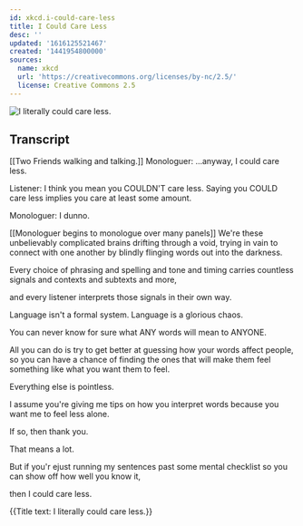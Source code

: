 ```yaml
---
id: xkcd.i-could-care-less
title: I Could Care Less
desc: ''
updated: '1616125521467'
created: '1441954800000'
sources:
  name: xkcd
  url: 'https://creativecommons.org/licenses/by-nc/2.5/'
  license: Creative Commons 2.5
---
```

![I literally could care less.](https://imgs.xkcd.com/comics/i_could_care_less.png)

## Transcript
[[Two Friends walking and talking.]]
Monologuer: ...anyway, I could care less.

Listener: I think you mean you COULDN'T care less. Saying you COULD care less implies you care at least some amount.

Monologuer: I dunno.

[[Monologuer begins to monologue over many panels]]
We're these unbelievably complicated brains drifting through a void, trying in vain to connect with one another by blindly flinging words out into the darkness.

Every choice of phrasing and spelling and tone and timing carries countless signals and contexts and subtexts and more,

and every listener interprets those signals in their own way.

Language isn't a formal system. Language is a glorious chaos.

You can never know for sure what ANY words will mean to ANYONE.

All you can do is try to get better at guessing how your words affect people, so you can have a chance of finding the ones that will make them feel something like what you want them to feel.

Everything else is pointless.

I assume you're giving me tips on how you interpret words because you want me to feel less alone.

If so, then thank you.

That means a lot.

But if you'r ejust running my sentences past some mental checklist so you can show off how well you know it,

then I could care less.

{{Title text: I literally could care less.}}
